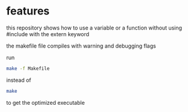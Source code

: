 # features

this repository shows how to use a variable or a function without using #include with the extern keyword

the makefile file compiles with warning and debugging flags

run

```bash
make -f Makefile
```

instead of

```bash
make
```

to get the optimized executable
